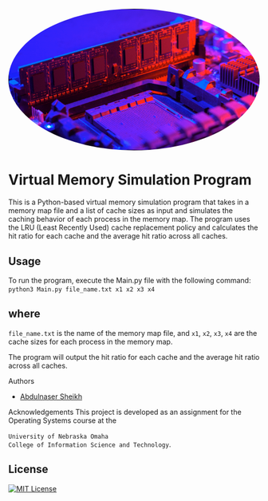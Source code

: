 <p align="center">
  <img src="https://raw.githubusercontent.com/abdulnsheikh/Virtual-Memory-Simulation/main/imageAssets/memory-stock-image.png" alt="Logo"  style="border-radius:50%">
</p>


# Virtual Memory Simulation Program 

This is a Python-based virtual memory simulation program that takes in a memory map file and a list of cache sizes as input and simulates the caching behavior of each process in the memory map. The program uses the LRU (Least Recently Used) cache replacement policy and calculates the hit ratio for each cache and the average hit ratio across all caches.

## Usage 
To run the program, execute the Main.py file with the following command:
`python3 Main.py file_name.txt x1 x2 x3 x4`
## where 
`file_name.txt` is the name of the memory map file, 
and 
`x1`, `x2`, `x3`, `x4` are the cache sizes for each process in the memory map.

The program will output the hit ratio for each cache and the average hit ratio across all caches.
 
Authors
- [Abdulnaser Sheikh](https://github.com/abdulnsheikh/)

Acknowledgements
This project is developed as an assignment for the Operating Systems course at the 

`University of Nebraska Omaha`\
`College of Information Science and Technology`.

## License 

[![MIT License](https://img.shields.io/badge/License-MIT-green.svg)](https://choosealicense.com/licenses/mit/)
 